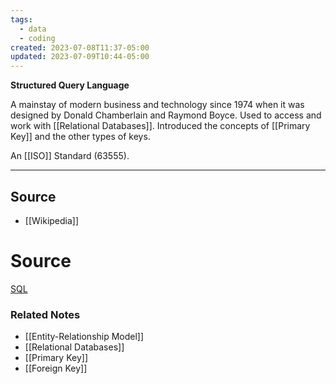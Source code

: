 ```yaml
---
tags:
  - data
  - coding
created: 2023-07-08T11:37-05:00
updated: 2023-07-09T10:44-05:00
---
```

**Structured Query Language**

A mainstay of modern business and technology since 1974 when it was designed by Donald Chamberlain and Raymond Boyce. Used to access and work with [[Relational Databases]]. Introduced the concepts of [[Primary Key]] and the other types of keys. 

An [[ISO]] Standard (63555).

---

## Source
- [[Wikipedia]]

# Source

[SQL](https://en.wikipedia.org/wiki/SQL?wprov=sfti1)

### Related Notes
- [[Entity-Relationship Model]] 
- [[Relational Databases]] 
- [[Primary Key]] 
- [[Foreign Key]]